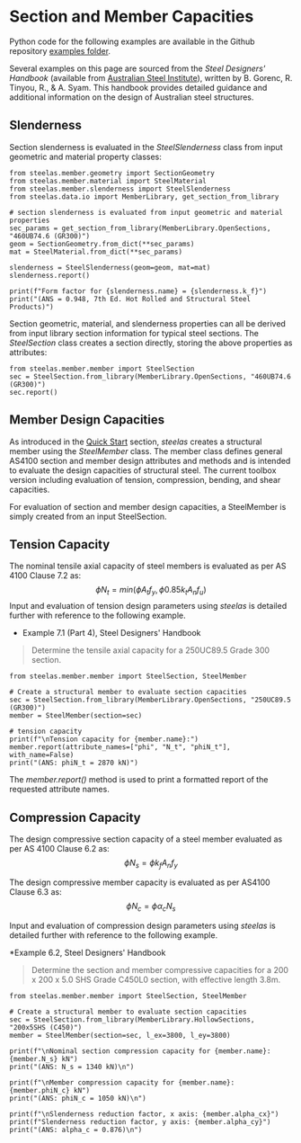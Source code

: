 
# Section and Member Capacities

Python code for the following examples are available in the Github repository [examples folder](https://github.com/Folded-Structures-Lab/steel-as/tree/main/examples/tutorial_3.py). 

Several examples on this page are sourced from the *Steel Designers' Handbook* (available from [Australian Steel Institute](https://www.steel.org.au/resources/book-shop/steel-designers-handbook/)), written by B. Gorenc, R. Tinyou, R., & A. Syam. This handbook provides detailed guidance and additional information on the design of Australian steel structures. 


## Slenderness
Section slenderness is evaluated in the *SteelSlenderness* class from input geometric and material property classes:
```
from steelas.member.geometry import SectionGeometry
from steelas.member.material import SteelMaterial
from steelas.member.slenderness import SteelSlenderness
from steelas.data.io import MemberLibrary, get_section_from_library

# section slenderness is evaluated from input geometric and material properties
sec_params = get_section_from_library(MemberLibrary.OpenSections, "460UB74.6 (GR300)")
geom = SectionGeometry.from_dict(**sec_params)
mat = SteelMaterial.from_dict(**sec_params)

slenderness = SteelSlenderness(geom=geom, mat=mat)
slenderness.report()

print(f"Form factor for {slenderness.name} = {slenderness.k_f}")
print("(ANS = 0.948, 7th Ed. Hot Rolled and Structural Steel Products)")
```

Section geometric, material, and slenderness properties can all be derived from input library section information for typical steel sections. The *SteelSection* class creates a section directly, storing the above properties as attributes:

```
from steelas.member.member import SteelSection
sec = SteelSection.from_library(MemberLibrary.OpenSections, "460UB74.6 (GR300)")
sec.report()
```

## Member Design Capacities

As introduced in the [Quick Start](tutorial-1.md) section, *steelas* creates a structural member using  the *SteelMember* class. The member class defines general AS4100 section and member design attributes and methods and is intended to evaluate the design capacities of structural steel. The current toolbox version including evaluation of tension, compression, bending, and shear capacities.

For evaluation of section and member design capacities, a SteelMember is simply created from an input SteelSection. 


## Tension Capacity

The nominal tensile axial capacity of steel members is evaluated as per AS 4100 Clause 7.2 as:
$$
\phi N_{t} = min (\phi A_t f_y, \phi 0.85 k_t A_n f_u)
$$
Input and evaluation of tension design parameters using *steelas* is detailed further with reference to the following example.

* Example 7.1 (Part 4), Steel Designers' Handbook
> Determine the tensile axial capacity for a 250UC89.5 Grade 300 section.

```
from steelas.member.member import SteelSection, SteelMember

# Create a structural member to evaluate section capacities
sec = SteelSection.from_library(MemberLibrary.OpenSections, "250UC89.5 (GR300)")
member = SteelMember(section=sec)

# tension capacity
print(f"\nTension capacity for {member.name}:")
member.report(attribute_names=["phi", "N_t", "phiN_t"], with_name=False)
print("(ANS: phiN_t = 2870 kN)")
```
The *member.report()* method is used to print a formatted report of the requested attribute names.


## Compression Capacity

The design compressive section capacity of a steel member evaluated as per AS 4100 Clause 6.2 as:
$$
\phi N_s = \phi k_f A_n f_y
$$

The design compressive member capacity is evaluated as per AS4100 Clause 6.3 as:
$$
\phi N_c = \phi \alpha_c N_s 
$$

Input and evaluation of compression design parameters using *steelas* is detailed further with reference to the following example.

*Example 6.2, Steel Designers' Handbook
> Determine the section and member compressive capacities for a 200 x 200 x 5.0 SHS Grade 
> C450L0 section, with effective length 3.8m.
```
from steelas.member.member import SteelSection, SteelMember

# Create a structural member to evaluate section capacities
sec = SteelSection.from_library(MemberLibrary.HollowSections, "200x5SHS (C450)")
member = SteelMember(section=sec, l_ex=3800, l_ey=3800)

print(f"\nNominal section compression capacity for {member.name}: {member.N_s} kN")
print("(ANS: N_s = 1340 kN)\n")

print(f"\nMember compression capacity for {member.name}: {member.phiN_c} kN")
print("(ANS: phiN_c = 1050 kN)\n")

print(f"\nSlenderness reduction factor, x axis: {member.alpha_cx}")
print(f"Slenderness reduction factor, y axis: {member.alpha_cy}")
print("(ANS: alpha_c = 0.876)\n")
```

